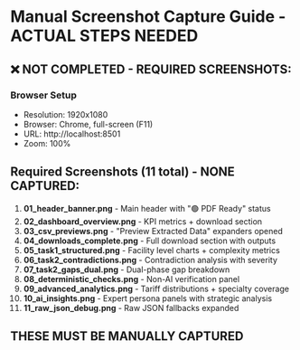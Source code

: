 # Manual Screenshot Capture Guide - ACTUAL STEPS NEEDED

## ❌ NOT COMPLETED - REQUIRED SCREENSHOTS:

### Browser Setup
- Resolution: 1920x1080
- Browser: Chrome, full-screen (F11)  
- URL: http://localhost:8501
- Zoom: 100%

## Required Screenshots (11 total) - NONE CAPTURED:

1. **01_header_banner.png** - Main header with "🟢 PDF Ready" status
2. **02_dashboard_overview.png** - KPI metrics + download section
3. **03_csv_previews.png** - "Preview Extracted Data" expanders opened
4. **04_downloads_complete.png** - Full download section with outputs
5. **05_task1_structured.png** - Facility level charts + complexity metrics
6. **06_task2_contradictions.png** - Contradiction analysis with severity
7. **07_task2_gaps_dual.png** - Dual-phase gap breakdown
8. **08_deterministic_checks.png** - Non-AI verification panel
9. **09_advanced_analytics.png** - Tariff distributions + specialty coverage
10. **10_ai_insights.png** - Expert persona panels with strategic analysis
11. **11_raw_json_debug.png** - Raw JSON fallbacks expanded

## THESE MUST BE MANUALLY CAPTURED
